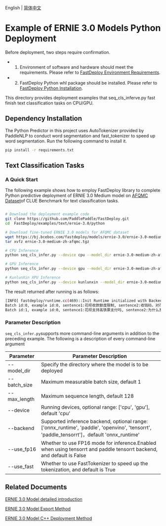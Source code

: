 English | [简体中文](README_CN.md)

# Example of ERNIE 3.0 Models Python Deployment

Before deployment, two steps require confirmation.

- 1. Environment of software and hardware should meet the requirements. Please refer to [FastDeploy Environment Requirements](../../../../docs/en/build_and_install/download_prebuilt_libraries.md).
- 2. FastDeploy Python whl package should be installed. Please refer to [FastDeploy Python Installation](../../../../docs/en/build_and_install/download_prebuilt_libraries.md).

This directory provides deployment examples that seq_cls_inferve.py fast finish text classification tasks on CPU/GPU.

## Dependency Installation

The Python Predictor in this project uses AutoTokenizer provided by PaddleNLP to conduct word segmentation and fast_tokenizer to speed up word segmentation. Run the following command to install it.

```bash
pip install -r requirements.txt
```


## Text Classification Tasks

### A Quick Start

The following example shows how to employ FastDeploy library to complete Python predictive deployment of ERNIE 3.0 Medium model on [AFQMC Dataset](https://bj.bcebos.com/paddlenlp/datasets/afqmc_public.zip)of CLUE Benchmark for text classification tasks.

```bash

# Download the deployment example code
git clone https://github.com/PaddlePaddle/FastDeploy.git
cd  FastDeploy/examples/text/ernie-3.0/python

# Download fine-tuned ERNIE 3.0 models for AFQMC dataset
wget https://bj.bcebos.com/fastdeploy/models/ernie-3.0/ernie-3.0-medium-zh-afqmc.tgz
tar xvfz ernie-3.0-medium-zh-afqmc.tgz

# CPU Inference
python seq_cls_infer.py --device cpu --model_dir ernie-3.0-medium-zh-afqmc

# GPU Inference
python seq_cls_infer.py --device gpu --model_dir ernie-3.0-medium-zh-afqmc

# KunlunXin XPU Inference
python seq_cls_infer.py --device kunlunxin --model_dir ernie-3.0-medium-zh-afqmc

```
The result returned after running is as follows:


```bash
[INFO] fastdeploy/runtime.cc(469)::Init	Runtime initialized with Backend::ORT in Device::CPU.
Batch id:0, example id:0, sentence1:花呗收款额度限制, sentence2:收钱码，对花呗支付的金额有限制吗, label:1, similarity:0.5819
Batch id:1, example id:0, sentence1:花呗支持高铁票支付吗, sentence2:为什么友付宝不支持花呗付款, label:0, similarity:0.9979
```

### Parameter Description

`seq_cls_infer.py`supports more command-line arguments in addition to the preceding example. The following is a description of every command-line argument

| Parameter | Parameter Description |
|----------|--------------|
|--model_dir | Specify the directory where the model is to be deployed |
|--batch_size |Maximum measurable batch size, default 1|
|--max_length |Maximum sequence length, default 128|
|--device | Running devices, optional range: ['cpu', 'gpu'], default 'cpu' |
|--backend | Supported inference backend, optional range: ['onnx_runtime', 'paddle', 'openvino', 'tensorrt', 'paddle_tensorrt']，default 'onnx_runtime' |
|--use_fp16 | Whether to use FP16 mode for inference.Enabled when using tensorrt and paddle tensorrt backend, and default is False |
|--use_fast| Whether to use FastTokenizer to speed up the tokenization, and default is True|

## Related Documents

[ERNIE 3.0 Model detailed introduction](https://github.com/PaddlePaddle/PaddleNLP/tree/release/2.4/model_zoo/ernie-3.0)

[ERNIE 3.0 Model Export Method](https://github.com/PaddlePaddle/PaddleNLP/tree/release/2.4/model_zoo/ernie-3.0)

[ERNIE 3.0 Model C++ Deployment Method](../cpp/README.md)
